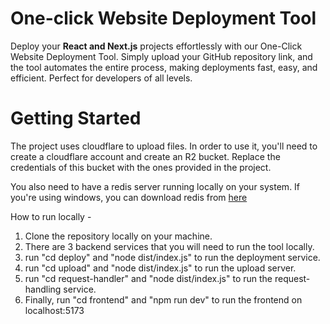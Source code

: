 # One-click Website Deployment Tool

Deploy your **React and Next.js** projects effortlessly with our One-Click Website Deployment Tool. Simply upload your GitHub repository link, and the tool automates the entire process, making deployments fast, easy, and efficient. Perfect for developers of all levels.


# Getting Started

The project uses cloudflare to upload files. In order to use it, you'll need to create a cloudflare account and create an R2 bucket. Replace the credentials of this bucket with the ones provided in the project. 

You also need to have a redis server running locally on your system. If you're  using windows, you can download redis from <a href="https://github.com/tporadowski/redis/releases"> here </a>

How to run locally - 

1. Clone the repository locally on your machine.
2. There are 3 backend services that you will need to run the tool locally.
3. run "cd deploy" and "node dist/index.js" to run the deployment service.
4. run "cd upload" and "node dist/index.js" to run the upload server.
5. run "cd request-handler" and "node dist/index.js" to run the request-handling service.
6. Finally, run "cd frontend" and "npm run dev" to run the frontend on localhost:5173

